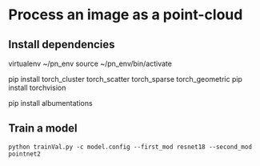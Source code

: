 # Process an image as a point-cloud


## Install dependencies

virtualenv ~/pn_env
source ~/pn_env/bin/activate

pip install torch_cluster torch_scatter torch_sparse torch_geometric
pip install torchvision

pip install albumentations

## Train a model

`
python trainVal.py -c model.config --first_mod resnet18 --second_mod pointnet2
`
